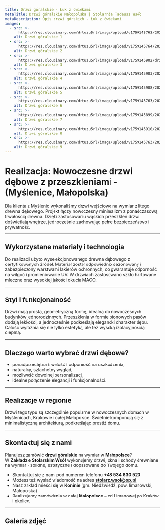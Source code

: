 ```yaml
---
title: Drzwi góralskie - Łuk z ćwiekami
metaTitle: Drzwi góralskie Małopolska | Stolarnia Tadeusz Wsół
metaDescription: Opis drzwi górskich - Łuk z ćwiekami
images:
  - src: >-
      https://res.cloudinary.com/drtuzu5rl/image/upload/v1759145763/20200905_134734_w7p23j_sb6iwz.webp
    alt: Drzwi góralskie 1
  - src: >-
      https://res.cloudinary.com/drtuzu5rl/image/upload/v1759145764/20200905_134738_hyoiiz_iedryu.webp
    alt: Drzwi góralskie 2
  - src: >-
      https://res.cloudinary.com/drtuzu5rl/image/upload/v1759145902/drzwigoralskie_kqs7l5_ibattf.webp
    alt: Drzwi góralskie 3
  - src: >-
      https://res.cloudinary.com/drtuzu5rl/image/upload/v1759145903/20200905_134823_flupyn_yjukxi.webp
    alt: Drzwi góralskie 4
  - src: >-
      https://res.cloudinary.com/drtuzu5rl/image/upload/v1759145908/20200905_134819_loe8ai_v0gvzs.webp
    alt: Drzwi góralskie 5
  - src: >-
      https://res.cloudinary.com/drtuzu5rl/image/upload/v1759145763/20200905_134808_mpu2tq_zzk3hh.webp
    alt: Drzwi góralskie 6
  - src: >-
      https://res.cloudinary.com/drtuzu5rl/image/upload/v1759145899/20200905_134919_kavqwt_akbcvr.webp
    alt: Drzwi góralskie 7
  - src: >-
      https://res.cloudinary.com/drtuzu5rl/image/upload/v1759145910/20200905_134912_kbbeql_vjye0y.webp
    alt: Drzwi góralskie 8
  - src: >-
      https://res.cloudinary.com/drtuzu5rl/image/upload/v1759145763/20200905_134742_pwpbt0_thuvyj.webp
    alt: Drzwi góralskie 9
---
```


# Realizacja: Nowoczesne drzwi dębowe z przeszkleniami - (Myślenice, Małopolska)

Dla klienta z Myślenic wykonaliśmy drzwi wejściowe na wymiar z litego drewna dębowego. Projekt łączy nowoczesny
minimalizm z ponadczasową trwałością drewna. Dzięki zastosowaniu wąskich przeszkleń drzwi doświetlają wnętrze,
jednocześnie zachowując pełne bezpieczeństwo i prywatność.

---

## Wykorzystane materiały i technologia

Do realizacji użyto wyselekcjonowanego drewna dębowego z certyfikowanych źródeł. Materiał został odpowiednio sezonowany
i zabezpieczony warstwami lakierów ochronnych, co gwarantuje odporność na wilgoć i promieniowanie UV. W drzwiach
zastosowano szkło hartowane mleczne oraz wysokiej jakości okucia MACO.

---

## Styl i funkcjonalność

Drzwi mają prostą, geometryczną formę, idealną do nowoczesnych budynków jednorodzinnych. Przeszklenia w formie pionowych
pasów dodają lekkości, a jednocześnie podkreślają elegancki charakter dębu. Całość wyróżnia się nie tylko estetyką, ale
też wysoką izolacyjnością cieplną.

---

## Dlaczego warto wybrać drzwi dębowe?

- ponadprzeciętna trwałość i odporność na uszkodzenia,
- naturalny, szlachetny wygląd,
- możliwość dowolnej personalizacji,
- idealne połączenie elegancji i funkcjonalności.

---

## Realizacje w regionie

Drzwi tego typu są szczególnie popularne w nowoczesnych domach w Myślenicach, Krakowie i całej Małopolsce. Świetnie
komponują się z minimalistyczną architekturą, podkreślając prestiż domu.

---

## Skontaktuj się z nami

Planujesz zamówić **drzwi góralskie** na wymiar w **Małopolsce**?\
W **Zakładzie Stolarskim Wsół** wykonujemy drzwi, okna i schody drewniane na wymiar - solidne, estetyczne i dopasowane do Twojego domu.

- Skontaktuj się z nami pod numerem telefonu **+48 534 630 520**
- Możesz też wysłać wiadomość na adres **stolarz.wsol@op.pl**
- Nasz zakład mieści się w **Koninie** (gm. Niedźwiedź, pow. limanowski, Małopolska)
- Realizujemy zamówienia w całej **Małopolsce** – od Limanowej po Kraków i okolice.

---

## Galeria zdjęć
